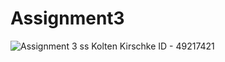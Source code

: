 # Assignment3
![Assignment 3 ss](https://github.com/user-attachments/assets/c390b1d7-4f81-48b9-ba1a-42633dbe8e2d)
Kolten Kirschke
ID - 49217421
